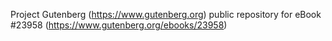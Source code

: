 Project Gutenberg (https://www.gutenberg.org) public repository for eBook #23958 (https://www.gutenberg.org/ebooks/23958)
